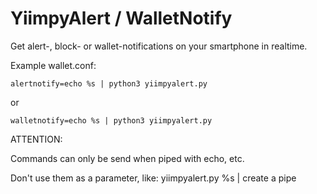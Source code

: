 # YiimpyAlert / WalletNotify
Get alert-, block- or  wallet-notifications on your smartphone in realtime.

Example wallet.conf:

`alertnotify=echo %s | python3 yiimpyalert.py`

or 

`walletnotify=echo %s | python3 yiimpyalert.py`


ATTENTION:

Commands can only be send when piped with echo, etc.

Don't use them as a parameter, like: yiimpyalert.py %s | create a pipe
